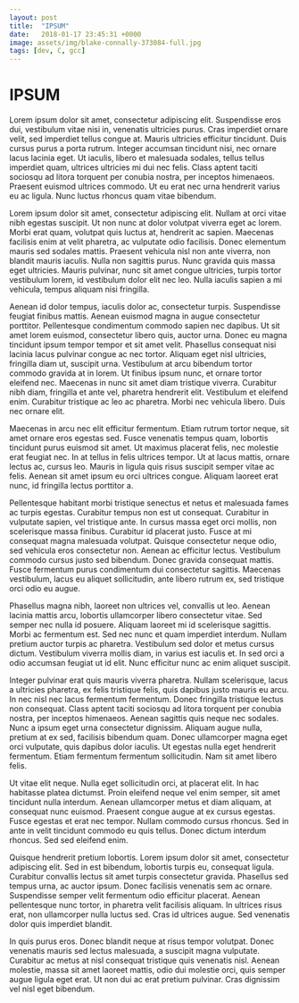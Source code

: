```yaml
---
layout: post
title:  "IPSUM"
date:   2018-01-17 23:45:31 +0000
image: assets/img/blake-connally-373084-full.jpg
tags: [dev, C, gcc]
---
```


# IPSUM

Lorem ipsum dolor sit amet, consectetur adipiscing elit. Suspendisse eros dui, vestibulum vitae nisi in, venenatis ultricies purus. Cras imperdiet ornare velit, sed imperdiet tellus congue at. Mauris ultricies efficitur tincidunt. Duis cursus purus a porta rutrum. Integer accumsan tincidunt nisi, nec ornare lacus lacinia eget. Ut iaculis, libero et malesuada sodales, tellus tellus imperdiet quam, ultrices ultricies mi dui nec felis. Class aptent taciti sociosqu ad litora torquent per conubia nostra, per inceptos himenaeos. Praesent euismod ultrices commodo. Ut eu erat nec urna hendrerit varius eu ac ligula. Nunc luctus rhoncus quam vitae bibendum.

Lorem ipsum dolor sit amet, consectetur adipiscing elit. Nullam at orci vitae nibh egestas suscipit. Ut non nunc at dolor volutpat viverra eget ac lorem. Morbi erat quam, volutpat quis luctus at, hendrerit ac sapien. Maecenas facilisis enim at velit pharetra, ac vulputate odio facilisis. Donec elementum mauris sed sodales mattis. Praesent vehicula nisl non ante viverra, non blandit mauris iaculis. Nulla non sagittis purus. Nunc gravida quis massa eget ultricies. Mauris pulvinar, nunc sit amet congue ultricies, turpis tortor vestibulum lorem, id vestibulum dolor elit nec leo. Nulla iaculis sapien a mi vehicula, tempus aliquam nisi fringilla.

Aenean id dolor tempus, iaculis dolor ac, consectetur turpis. Suspendisse feugiat finibus mattis. Aenean euismod magna in augue consectetur porttitor. Pellentesque condimentum commodo sapien nec dapibus. Ut sit amet lorem euismod, consectetur libero quis, auctor urna. Donec eu magna tincidunt ipsum tempor tempor et sit amet velit. Phasellus consequat nisi lacinia lacus pulvinar congue ac nec tortor. Aliquam eget nisl ultricies, fringilla diam ut, suscipit urna. Vestibulum at arcu bibendum tortor commodo gravida at in lorem. Ut finibus ipsum nunc, et ornare tortor eleifend nec. Maecenas in nunc sit amet diam tristique viverra. Curabitur nibh diam, fringilla et ante vel, pharetra hendrerit elit. Vestibulum et eleifend enim. Curabitur tristique ac leo ac pharetra. Morbi nec vehicula libero. Duis nec ornare elit.

Maecenas in arcu nec elit efficitur fermentum. Etiam rutrum tortor neque, sit amet ornare eros egestas sed. Fusce venenatis tempus quam, lobortis tincidunt purus euismod sit amet. Ut maximus placerat felis, nec molestie erat feugiat nec. In at tellus in felis ultrices tempor. Ut at lacus mattis, ornare lectus ac, cursus leo. Mauris in ligula quis risus suscipit semper vitae ac felis. Aenean sit amet ipsum eu orci ultrices congue. Aliquam laoreet erat nunc, id fringilla lectus porttitor a.

Pellentesque habitant morbi tristique senectus et netus et malesuada fames ac turpis egestas. Curabitur tempus non est ut consequat. Curabitur in vulputate sapien, vel tristique ante. In cursus massa eget orci mollis, non scelerisque massa finibus. Curabitur id placerat justo. Fusce at mi consequat magna malesuada volutpat. Quisque consectetur neque odio, sed vehicula eros consectetur non. Aenean ac efficitur lectus. Vestibulum commodo cursus justo sed bibendum. Donec gravida consequat mattis. Fusce fermentum purus condimentum dui consectetur sagittis. Maecenas vestibulum, lacus eu aliquet sollicitudin, ante libero rutrum ex, sed tristique orci odio eu augue.

Phasellus magna nibh, laoreet non ultrices vel, convallis ut leo. Aenean lacinia mattis arcu, lobortis ullamcorper libero consectetur vitae. Sed semper nec nulla id posuere. Aliquam laoreet mi id scelerisque sagittis. Morbi ac fermentum est. Sed nec nunc et quam imperdiet interdum. Nullam pretium auctor turpis ac pharetra. Vestibulum sed dolor et metus cursus dictum. Vestibulum viverra mollis diam, in varius est iaculis et. In sed orci a odio accumsan feugiat ut id elit. Nunc efficitur nunc ac enim aliquet suscipit.

Integer pulvinar erat quis mauris viverra pharetra. Nullam scelerisque, lacus a ultricies pharetra, ex felis tristique felis, quis dapibus justo mauris eu arcu. In nec nisl nec lacus fermentum fermentum. Donec fringilla tristique lectus non consequat. Class aptent taciti sociosqu ad litora torquent per conubia nostra, per inceptos himenaeos. Aenean sagittis quis neque nec sodales. Nunc a ipsum eget urna consectetur dignissim. Aliquam augue nulla, pretium at ex sed, facilisis bibendum quam. Donec ullamcorper magna eget orci vulputate, quis dapibus dolor iaculis. Ut egestas nulla eget hendrerit fermentum. Etiam fermentum fermentum sollicitudin. Nam sit amet libero felis.

Ut vitae elit neque. Nulla eget sollicitudin orci, at placerat elit. In hac habitasse platea dictumst. Proin eleifend neque vel enim semper, sit amet tincidunt nulla interdum. Aenean ullamcorper metus et diam aliquam, at consequat nunc euismod. Praesent congue augue at ex cursus egestas. Fusce egestas et erat nec tempor. Nullam commodo cursus rhoncus. Sed in ante in velit tincidunt commodo eu quis tellus. Donec dictum interdum rhoncus. Sed sed eleifend enim.

Quisque hendrerit pretium lobortis. Lorem ipsum dolor sit amet, consectetur adipiscing elit. Sed in est bibendum, lobortis turpis eu, consequat ligula. Curabitur convallis lectus sit amet turpis consectetur gravida. Phasellus sed tempus urna, ac auctor ipsum. Donec facilisis venenatis sem ac ornare. Suspendisse semper velit fermentum odio efficitur placerat. Aenean pellentesque nunc tortor, in pharetra velit facilisis aliquam. In ultrices risus erat, non ullamcorper nulla luctus sed. Cras id ultrices augue. Sed venenatis dolor quis imperdiet blandit.

In quis purus eros. Donec blandit neque at risus tempor volutpat. Donec venenatis mauris sed lectus malesuada, a suscipit magna vulputate. Curabitur ac metus at nisl consequat tristique quis venenatis nisl. Aenean molestie, massa sit amet laoreet mattis, odio dui molestie orci, quis semper augue ligula eget erat. Ut non dui ac erat pretium pulvinar. Cras dignissim vel nisl eget bibendum.
